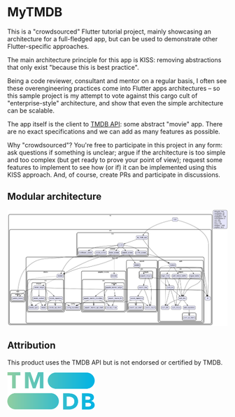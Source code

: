 # MyTMDB

This is a "crowdsourced" Flutter tutorial project, mainly showcasing an architecture for a full-fledged app, but can be used to demonstrate other Flutter-specific approaches.

The main architecture principle for this app is KISS: removing abstractions that only exist "because this is best practice".

Being a code reviewer, consultant and mentor on a regular basis, I often see these overengineering practices come into Flutter apps architectures – so this sample project is my attempt to vote against this cargo cult of "enterprise-style" architecture, and show that even the simple architecture can be scalable.

The app itself is the client to [TMDB API][1]: some abstract "movie" app. There are no exact specifications and we can add as many features as possible.

Why "crowdsourced"? You're free to participate in this project in any form: ask questions if something is unclear; argue if the architecture is too simple and too complex (but get ready to prove your point of view); request some features to implement to see how (or if) it can be implemented using this KISS approach. And, of course, create PRs and participate in discussions.

## Modular architecture

![Dependencies graph](deps.png)

## Attribution

This product uses the TMDB API but is not endorsed or certified by TMDB.

<img width="200" src="tmdb_logo.svg"/>

[1]: https://developers.themoviedb.org/3/getting-started/introduction
